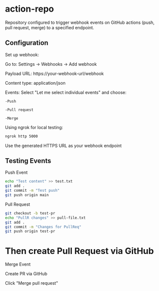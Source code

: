 # action-repo

Repository configured to trigger webhook events on GitHub actions (push, pull request, merge) to a specified endpoint.

## Configuration

Set up webhook:

Go to: Settings → Webhooks → Add webhook

Payload URL: https://your-webhook-url/webhook

Content type: application/json

Events: Select "Let me select individual events" and choose:

    -Push

    -Pull request

    -Merge

Using ngrok for local testing:

```bash
ngrok http 5000
```

Use the generated HTTPS URL as your webhook endpoint

## Testing Events

Push Event
```bash
echo "Test content" >> test.txt
git add .
git commit -m "Test push"
git push origin main
```

Pull Request

```bash
git checkout -b test-pr
echo "PullR changes" >> pull-file.txt
git add .
git commit -m "Changes for PullReq"
git push origin test-pr
```

# Then create Pull Request via GitHub

Merge Event

Create PR via GitHub 

Click "Merge pull request"
